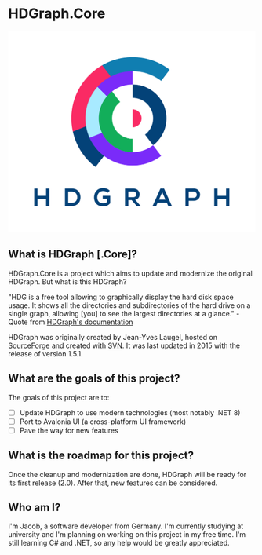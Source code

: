 # HDGraph.Core

![HDGraph.Core logo](images/logo.svg)

## What is HDGraph [.Core]?

HDGraph.Core is a project which aims to update and modernize the original HDGraph. But what is this HDGraph?

"HDG is a free tool allowing to graphically display the hard disk space usage. It shows all the directories and subdirectories of the hard drive on a single graph, allowing [you] to see the largest directories at a glance."
-Quote from [HDGraph's documentation](https://hdgraph.sourceforge.net/doc/en/HDGraph.htm)

HDGraph was originally created by Jean-Yves Laugel,  hosted on [SourceForge](https://sourceforge.net/projects/hdgraph/) and created with [SVN](https://subversion.apache.org/). It was last updated in 2015 with the release of version 1.5.1.

## What are the goals of this project?

The goals of this project are to:

- [ ] Update HDGraph to use modern technologies (most notably .NET 8)
- [ ] Port to Avalonia UI (a cross-platform UI framework)
- [ ] Pave the way for new features

## What is the roadmap for this project?

Once the cleanup and modernization are done, HDGraph will be ready for its first release (2.0). After that, new features can be considered.

## Who am I?

I'm Jacob, a software developer from Germany. I'm currently studying at university and I'm planning on working on this project in my free time. I'm still learning C# and .NET, so any help would be greatly appreciated.
